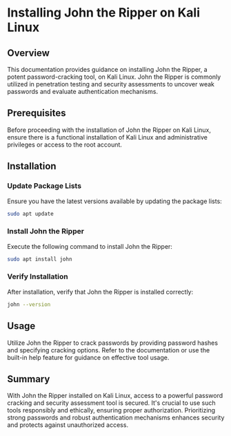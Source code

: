 # Installing John the Ripper on Kali Linux

## Overview

This documentation provides guidance on installing John the Ripper, a potent password-cracking tool, on Kali Linux. John the Ripper is commonly utilized in penetration testing and security assessments to uncover weak passwords and evaluate authentication mechanisms.

## Prerequisites

Before proceeding with the installation of John the Ripper on Kali Linux, ensure there is a functional installation of Kali Linux and administrative privileges or access to the root account.

## Installation

### Update Package Lists

Ensure you have the latest versions available by updating the package lists:

```bash
sudo apt update
```

### Install John the Ripper

Execute the following command to install John the Ripper:

```bash
sudo apt install john
```

### Verify Installation

After installation, verify that John the Ripper is installed correctly:

```bash
john --version
```

## Usage

Utilize John the Ripper to crack passwords by providing password hashes and specifying cracking options. Refer to the documentation or use the built-in help feature for guidance on effective tool usage.

## Summary

With John the Ripper installed on Kali Linux, access to a powerful password cracking and security assessment tool is secured. It's crucial to use such tools responsibly and ethically, ensuring proper authorization. Prioritizing strong passwords and robust authentication mechanisms enhances security and protects against unauthorized access.